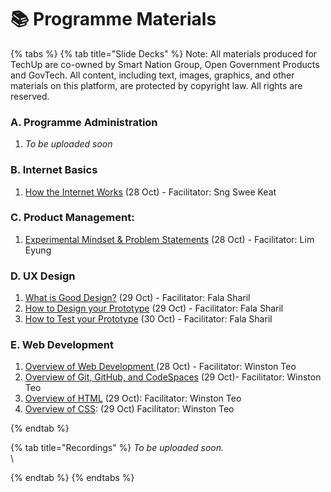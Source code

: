 # 📚 Programme Materials



{% tabs %}
{% tab title="Slide Decks" %}
Note: All materials produced for TechUp are co-owned by Smart Nation Group, Open Government Products and GovTech. All content, including text, images, graphics, and other materials on this platform, are protected by copyright law. All rights are reserved.



### A. Programme Administration <a href="#programme-introduction" id="programme-introduction"></a>

1. _To be uploaded soon_

### B. Internet Basics <a href="#overviews" id="overviews"></a>

1. [How the Internet Works](https://docs.google.com/presentation/d/1GVQvkruZ6vdmnqp4WjCyeviegS2t8fa59IGAQm\_Rnoc/edit?usp=drive\_link) (28 Oct) - Facilitator: Sng Swee Keat

### C. Product Management:  <a href="#overviews" id="overviews"></a>

1. [Experimental Mindset & Problem Statements](https://docs.google.com/presentation/d/1\_xbFLXEeEeIJcVuEHWM\_J3F-HdwjYEaz66AmVd-Ento/edit?usp=sharing) (28 Oct) - Facilitator: Lim Eyung

### D. UX Design

1. [What is Good Design?](https://docs.google.com/presentation/d/1c-9LGh2mKncr4dEHeZ-tlCdMFTvg\_EQdNtwo6-vf6po/edit?usp=drive\_link) (29 Oct) - Facilitator: Fala Sharil
2. [How to Design your Prototype](https://docs.google.com/presentation/d/1NOUAnAnJkpwxfBDyPy\_KFaqF4qZ9OaPl06xFAv698jk/edit?usp=drive\_link) (29 Oct) - Facilitator: Fala Sharil
3. [How to Test your Prototype](https://docs.google.com/presentation/d/13R6feMBFI8HpzhbMEHqYY7Q3d6E80Dune4HUYp16bP8/edit?usp=drive\_link) (30 Oct) - Facilitator: Fala Sharil

### E. Web Development&#x20;

1. [Overview of Web Development ](https://docs.google.com/presentation/d/1yLwDaWEF4PfEDlO4AtpjDf8eRjNasNyOwZ7dJfT5RUo/edit?usp=drive\_link)(28 Oct) - Facilitator: Winston Teo
2. [Overview of Git, GitHub, and CodeSpaces](https://docs.google.com/presentation/d/1Sz8RQ7JbaY-kisoCZq-NlyEuiftWUCve3P3pbKDNpvM/edit#slide=id.g30c26565a9b\_2\_55) (29 Oct)- Facilitator: Winston Teo
3. [Overview of HTML](https://docs.google.com/presentation/d/1dCoYu3hbezjPL7Sv-eb4sg6YMp8uRyzfno0\_1mKgA7U/edit#slide=id.g30c1a54c2fc\_2\_55) (29 Oct): Facilitator: Winston Teo
4. [Overview of CSS](https://docs.google.com/presentation/d/15hGVuy630iMFga7RZD77Bft9JhJNuKbETMtiMCJxWwI/edit#slide=id.g270c626dd25\_0\_152https://docs.google.com/presentation/d/15hGVuy630iMFga7RZD77Bft9JhJNuKbETMtiMCJxWwI/edit#slide=id.g270c626dd25\_0\_152): (29 Oct) Facilitator: Winston Teo


{% endtab %}

{% tab title="Recordings" %}
_To be uploaded soon._ [\
](https://info.techup.live/programme-essentials/detailed-programme-schedule)\

{% endtab %}
{% endtabs %}





